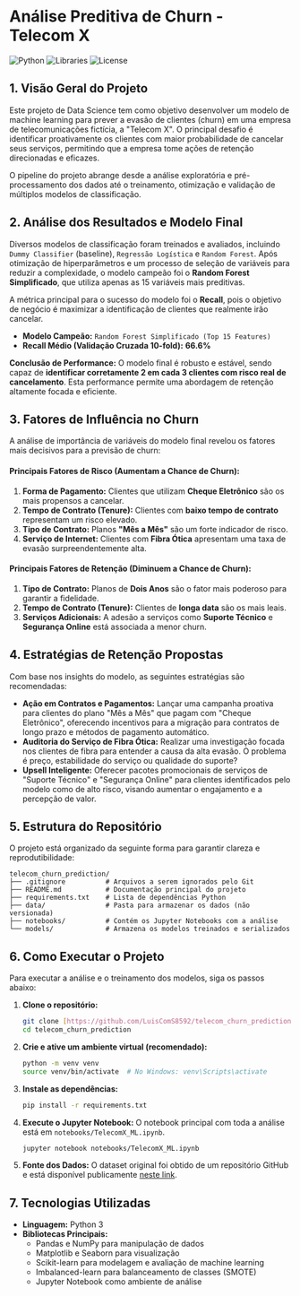# Análise Preditiva de Churn - Telecom X

![Python](https://img.shields.io/badge/Python-3.9%2B-blue.svg)
![Libraries](https://img.shields.io/badge/Libraries-Scikit--learn%20%7C%20Pandas%20%7C%20Imblearn-orange.svg)
![License](https://img.shields.io/badge/License-MIT-green.svg)

## 1. Visão Geral do Projeto

Este projeto de Data Science tem como objetivo desenvolver um modelo de machine learning para prever a evasão de clientes (churn) em uma empresa de telecomunicações fictícia, a "Telecom X". O principal desafio é identificar proativamente os clientes com maior probabilidade de cancelar seus serviços, permitindo que a empresa tome ações de retenção direcionadas e eficazes.

O pipeline do projeto abrange desde a análise exploratória e pré-processamento dos dados até o treinamento, otimização e validação de múltiplos modelos de classificação.

## 2. Análise dos Resultados e Modelo Final

Diversos modelos de classificação foram treinados e avaliados, incluindo `Dummy Classifier` (baseline), `Regressão Logística` e `Random Forest`. Após otimização de hiperparâmetros e um processo de seleção de variáveis para reduzir a complexidade, o modelo campeão foi o **Random Forest Simplificado**, que utiliza apenas as 15 variáveis mais preditivas.

A métrica principal para o sucesso do modelo foi o **Recall**, pois o objetivo de negócio é maximizar a identificação de clientes que realmente irão cancelar.

- **Modelo Campeão:** `Random Forest Simplificado (Top 15 Features)`
- **Recall Médio (Validação Cruzada 10-fold):** **66.6%**

**Conclusão de Performance:** O modelo final é robusto e estável, sendo capaz de **identificar corretamente 2 em cada 3 clientes com risco real de cancelamento**. Esta performance permite uma abordagem de retenção altamente focada e eficiente.

## 3. Fatores de Influência no Churn

A análise de importância de variáveis do modelo final revelou os fatores mais decisivos para a previsão de churn:

#### Principais Fatores de Risco (Aumentam a Chance de Churn):
1.  **Forma de Pagamento:** Clientes que utilizam **Cheque Eletrônico** são os mais propensos a cancelar.
2.  **Tempo de Contrato (Tenure):** Clientes com **baixo tempo de contrato** representam um risco elevado.
3.  **Tipo de Contrato:** Planos **"Mês a Mês"** são um forte indicador de risco.
4.  **Serviço de Internet:** Clientes com **Fibra Ótica** apresentam uma taxa de evasão surpreendentemente alta.

#### Principais Fatores de Retenção (Diminuem a Chance de Churn):
1.  **Tipo de Contrato:** Planos de **Dois Anos** são o fator mais poderoso para garantir a fidelidade.
2.  **Tempo de Contrato (Tenure):** Clientes de **longa data** são os mais leais.
3.  **Serviços Adicionais:** A adesão a serviços como **Suporte Técnico** e **Segurança Online** está associada a menor churn.

## 4. Estratégias de Retenção Propostas

Com base nos insights do modelo, as seguintes estratégias são recomendadas:

- **Ação em Contratos e Pagamentos:** Lançar uma campanha proativa para clientes do plano "Mês a Mês" que pagam com "Cheque Eletrônico", oferecendo incentivos para a migração para contratos de longo prazo e métodos de pagamento automático.
- **Auditoria do Serviço de Fibra Ótica:** Realizar uma investigação focada nos clientes de fibra para entender a causa da alta evasão. O problema é preço, estabilidade do serviço ou qualidade do suporte?
- **Upsell Inteligente:** Oferecer pacotes promocionais de serviços de "Suporte Técnico" e "Segurança Online" para clientes identificados pelo modelo como de alto risco, visando aumentar o engajamento e a percepção de valor.

## 5. Estrutura do Repositório

O projeto está organizado da seguinte forma para garantir clareza e reprodutibilidade:

```
telecom_churn_prediction/
├── .gitignore          # Arquivos a serem ignorados pelo Git
├── README.md           # Documentação principal do projeto
├── requirements.txt    # Lista de dependências Python
├── data/               # Pasta para armazenar os dados (não versionada)
├── notebooks/          # Contém os Jupyter Notebooks com a análise
└── models/             # Armazena os modelos treinados e serializados
```

## 6. Como Executar o Projeto

Para executar a análise e o treinamento dos modelos, siga os passos abaixo:

1.  **Clone o repositório:**
    ```bash
    git clone [https://github.com/LuisComS8592/telecom_churn_prediction.git](https://github.com/LuisComS8592/telecom_churn_prediction.git)
    cd telecom_churn_prediction
    ```

2.  **Crie e ative um ambiente virtual (recomendado):**
    ```bash
    python -m venv venv
    source venv/bin/activate  # No Windows: venv\Scripts\activate
    ```

3.  **Instale as dependências:**
    ```bash
    pip install -r requirements.txt
    ```

4.  **Execute o Jupyter Notebook:**
    O notebook principal com toda a análise está em `notebooks/TelecomX_ML.ipynb`.
    ```bash
    jupyter notebook notebooks/TelecomX_ML.ipynb
    ```
5. **Fonte dos Dados:** O dataset original foi obtido de um repositório GitHub e está disponível publicamente [neste link](https://github.com/LuisComS8592/TelecomX_BR/blob/main/data/TelecomX_Data_model.csv).

## 7. Tecnologias Utilizadas

- **Linguagem:** Python 3
- **Bibliotecas Principais:**
    - Pandas e NumPy para manipulação de dados
    - Matplotlib e Seaborn para visualização
    - Scikit-learn para modelagem e avaliação de machine learning
    - Imbalanced-learn para balanceamento de classes (SMOTE)
    - Jupyter Notebook como ambiente de análise
